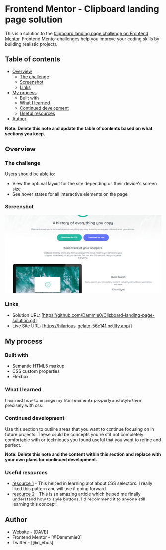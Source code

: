 # Frontend Mentor - Clipboard landing page solution

This is a solution to the [Clipboard landing page challenge on Frontend Mentor](https://www.frontendmentor.io/challenges/clipboard-landing-page-5cc9bccd6c4c91111378ecb9). Frontend Mentor challenges help you improve your coding skills by building realistic projects. 

## Table of contents

- [Overview](#overview)
  - [The challenge](#the-challenge)
  - [Screenshot](#screenshot)
  - [Links](#links)
- [My process](#my-process)
  - [Built with](#built-with)
  - [What I learned](#what-i-learned)
  - [Continued development](#continued-development)
  - [Useful resources](#useful-resources)
- [Author](#author)


**Note: Delete this note and update the table of contents based on what sections you keep.**

## Overview

### The challenge

Users should be able to:

- View the optimal layout for the site depending on their device's screen size
- See hover states for all interactive elements on the page

### Screenshot

![](./clipboard.png)



### Links

- Solution URL: [https://github.com/Dammie0/Clipboard-landing-page-solution.git]
- Live Site URL: [https://hilarious-gelato-56c141.netlify.app/]

## My process

### Built with

- Semantic HTML5 markup
- CSS custom properties
- Flexbox

### What I learned
I learned how to arrange my html elements properly and style them precisely with css.


### Continued development

Use this section to outline areas that you want to continue focusing on in future projects. These could be concepts you're still not completely comfortable with or techniques you found useful that you want to refine and perfect.

**Note: Delete this note and the content within this section and replace with your own plans for continued development.**

### Useful resources

- [resource 1](https://developer.mozilla.org/en-US/docs/Web/CSS/Universal_selectors) - This helped in learning alot about CSS selectors. I really liked this pattern and will use it going forward.
- [resource 2](https://stackoverflow.com/questions/44508241/button-styling-with-after-pseudo-element) - This is an amazing article which helped me finally understand how to style buttons. I'd recommend it to anyone still learning this concept.


## Author

- Website - [DAVE]
- Frontend Mentor - [@Dammmie0]
- Twitter - [@d_ebus]
